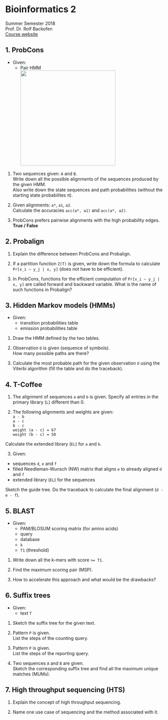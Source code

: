 # Bioinformatics 2
Summer Semester 2018  
Prof. Dr. Rolf Backofen  
[Course website](http://www.bioinf.uni-freiburg.de/Lehre/Courses/2018_SS/V_BioinfoII/)

## 1. ProbCons
- Given:
  - Pair HMM  
  <img src = "https://www.researchgate.net/profile/Yasuo_Tabei/publication/5636990/figure/fig3/AS:216410460352514@1428607682909/A-pair-HMM-for-pairwise-sequence-alignment-A-pair-HMM-is-used-for-alignment-of-loop.png" height="300px"></img>

1. Two sequences given: `A` and `B`.  
Write down all the possible alignments of the sequences produced by the given HMM.  
Also write down the state sequences and path probabilities (without the starting state probabilites π).

2. Given alignments: `a*`, `a1`, `a2`.  
Calculate the accuracies `acc(a*, a1)` and `acc(a*, a2)`.

3. ProbCons prefers pairwise alignments with the high probability edges.  
__True / False__

## 2. Probalign
1. Explain the difference between ProbCons and Probalign.

2. If a partition function `Z(T)` is given, write down the formula to calculate `Pr[x_i ~ y_j | x, y]`
(does not have to be efficient).

3. In ProbCons, functions for the efficient computation of `Pr[x_i ~ y_j | x, y]` are called forward and backward
variable. What is the name of such functions in Probalign?

## 3. Hidden Markov models (HMMs)
- Given:
  - transition probabilities table
  - emission probabilities table

1. Draw the HMM defined by the two tables.

2. Observation `O` is given (sequence of symbols).  
How many possible paths are there?

3. Calculate the most probable path for the given observation `O` using the Viterbi algorithm
(fill the table and do the traceback).

## 4. T-Coffee
1. The alignment of sequences `a` and `b` is given. Specify all entries in the primary library (`L`) different than 0.

2. The following alignments and weights are given:  
  `a - b`  
  `a - c`  
  `b - c`  
  `weight (a - c) = 67`  
  `weight (b - c) = 50`  
  
  Calculate the extended library (`EL`) for `a` and `b`.

3. Given:
  - sequences `d`, `e` and `f`
  - filled Needleman-Wunsch (NW) matrix that aligns `e` to already aligned `d` and `f`
  - extended library (`EL`) for the sequences
  
  Sketch the guide tree. Do the traceback to calculate the final alignment (`d - e - f`).

## 5. BLAST
- Given:
  - PAM/BLOSUM scoring matrix (for amino acids)
  - query
  - database
  - `k`
  - `T1` (threshold)

1. Write down all the k-mers with score `>= T1`.

2. Find the maximum scoring pair (MSP).

3. How to accelerate this approach and what would be the drawbacks? 

## 6. Suffix trees 
- Given:
  - text `T`

1. Sketch the suffix tree for the given text.

2. Pattern `P` is given.  
List the steps of the counting query.

3. Pattern `P` is given.  
List the steps of the reporting query.

4. Two sequences `A` and `B` are given.  
Sketch the corresponding suffix tree and find all the maximum unique matches (MUMs).

## 7. High throughput sequencing (HTS)
1. Explain the concept of high throughput sequencing.

2. Name one use case of sequencing and the method associated with it.
